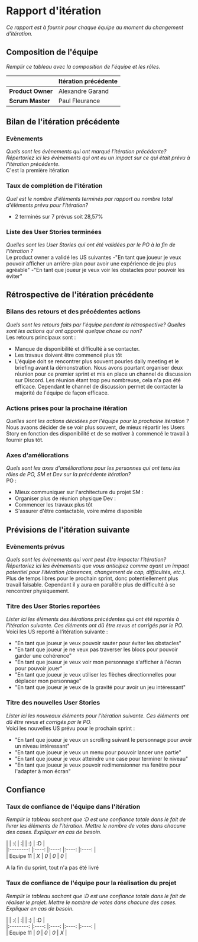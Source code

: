 # Rapport d'itération

*Ce rapport est à fournir pour chaque équipe au moment du changement d'itération.*

## Composition de l'équipe

*Remplir ce tableau avec la composition de l'équipe et les rôles.*

|  &nbsp;                 | Itération précédente     |
| -------------           |-------------             |
| **Product Owner**       | Alexandre Garand         |
| **Scrum Master**        | Paul Fleurance           |

## Bilan de l'itération précédente

### Evènements

*Quels sont les évènements qui ont marqué l'itération précédente? Répertoriez ici les évènements qui ont eu un impact sur ce qui était prévu à l'itération précédente.*  
C'est la première itération

### Taux de complétion de l'itération

*Quel est le nombre d'éléments terminés par rapport au nombre total d'éléments prévu pour l'itération?*
- 2 terminés sur 7 prévus soit 28,57%

### Liste des User Stories terminées

*Quelles sont les User Stories qui ont été validées par le PO à la fin de l'itération ?*  
Le product owner a validé les US suivantes
-"En tant que joueur je veux pouvoir afficher un arrière-plan pour avoir une expérience de jeu plus agréable"
-"En tant que joueur je veux voir les obstacles pour pouvoir les éviter"

## Rétrospective de l'itération précédente
  
### Bilans des retours et des précédentes actions

*Quels sont les retours faits par l'équipe pendant la rétrospective? Quelles sont les actions qui ont apporté quelque chose ou non?*  
Les retours principaux sont :

- Manque de disponibilité et difficulté à se contacter.
- Les travaux doivent être commencé plus tôt
- L'équipe doit se rencontrer plus souvent pourles daily meeting et le briefing avant la démonstration.
Nous avons pourtant organiser deux réunion pour ce premier sprint et mis en place un channel de discussion sur Discord. Les réunion étant trop peu nombreuse, cela n'a pas été efficace. Cependant le channel de discussion permet de contacter la majorité de l'équipe de façon efficace.

### Actions prises pour la prochaine itération

*Quelles sont les actions décidées par l'équipe pour la prochaine itération ?*  
Nous avaons décider de se voir plus souvent, de mieux répartir les Users Story en fonction des disponibilité et de se motiver à commencé le travail à fournir plus tôt.

### Axes d'améliorations

*Quels sont les axes d'améliorations pour les personnes qui ont tenu les rôles de PO, SM et Dev sur la précédente itération?*  
PO :

- Mieux communiquer sur l'architecture du projet
SM :
- Organiser plus de réunion physique
Dev :
- Commencer les travaux plus tôt
- S'assurer d'être contactable, voire même disponible

## Prévisions de l'itération suivante

### Evènements prévus

*Quels sont les évènements qui vont peut être impacter l'itération? Répertoriez ici les évènements que vous anticipez comme ayant un impact potentiel pour l'itération (absences, changement de cap, difficultés, etc.).*  
Plus de temps libres pour le prochain sprint, donc potentiellement plus travail faisable. Cependant il y aura en parallèle plus de difficulté à se rencontrer physiquement.

### Titre des User Stories reportées

*Lister ici les éléments des itérations précédentes qui ont été reportés à l'itération suivante. Ces éléments ont dû être revus et corrigés par le PO.*  
Voici les US reporté à l'itération suivante :

- "En tant que joueur je veux pouvoir sauter pour éviter les obstacles"
- "En tant que joueur je ne veux pas traverser les blocs pour pouvoir garder une cohérence"
- "En tant que joueur je veux voir mon personnage s'afficher à l'écran pour pouvoir jouer"
- "En tant que joueur je veux utiliser les flèches directionnelles pour déplacer mon personnage"
- "En tant que joueur je veux de la gravité pour avoir un jeu intéressant"

### Titre des nouvelles User Stories

*Lister ici les nouveaux éléments pour l'itération suivante. Ces éléments ont dû être revus et corrigés par le PO.*  
Voici les nouvelles US prévu pour le prochain sprint :

- "En tant que joueur je veux un scrolling suivant le personnage pour avoir un niveau intéressant"
- "En tant que joueur je veux un menu pour pouvoir lancer une partie"
- "En tant que joueur je veux atteindre une case pour terminer le niveau"
- "En tant que joueur je veux pouvoir redimensionner ma fenêtre pour l'adapter à mon écran"

## Confiance

### Taux de confiance de l'équipe dans l'itération

*Remplir le tableau sachant que :D est une confiance totale dans le fait de livrer les éléments de l'itération. Mettre le nombre de votes dans chacune des cases. Expliquer en cas de besoin.*

|           | :(    | :|    | :)    | :D    |  
|:--------: |:----: |:----: |:----: |:----: |  
| Equipe 11 |  *X*  |  *0*  |  *0*  |  *0*  |  

A la fin du sprint, tout n'a pas été livré

### Taux de confiance de l'équipe pour la réalisation du projet

*Remplir le tableau sachant que :D est une confiance totale dans le fait de réaliser le projet. Mettre le nombre de votes dans chacune des cases. Expliquer en cas de besoin.*

|           | :(    | :|    | :)    | :D    |  
|:--------: |:----: |:----: |:----: |:----: |  
| Equipe 11 |  *0*  |  *0*  |  *0*  |  *X*  |
